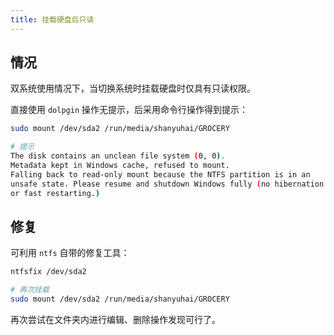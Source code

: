 ```yaml
---
title: 挂载硬盘后只读
---
```


## 情况

双系统使用情况下，当切换系统时挂载硬盘时仅具有只读权限。

直接使用 `dolpgin` 操作无提示，后采用命令行操作得到提示：

```bash
sudo mount /dev/sda2 /run/media/shanyuhai/GROCERY

# 提示
The disk contains an unclean file system (0, 0).
Metadata kept in Windows cache, refused to mount.
Falling back to read-only mount because the NTFS partition is in an
unsafe state. Please resume and shutdown Windows fully (no hibernation
or fast restarting.)
```



## 修复

可利用 `ntfs` 自带的修复工具：

```bash
ntfsfix /dev/sda2

# 再次挂载
sudo mount /dev/sda2 /run/media/shanyuhai/GROCERY
```

再次尝试在文件夹内进行编辑、删除操作发现可行了。